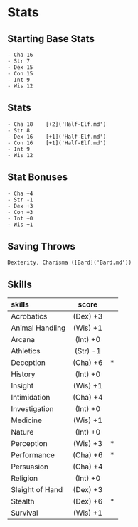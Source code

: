 # Stats

## Starting Base Stats
    - Cha 16    
    - Str 7
    - Dex 15    
    - Con 15    
    - Int 9
    - Wis 12

## Stats
    - Cha 18    [+2]('Half-Elf.md')
    - Str 8
    - Dex 16    [+1]('Half-Elf.md')
    - Con 16    [+1]('Half-Elf.md')
    - Int 9
    - Wis 12

## Stat Bonuses
    - Cha +4
    - Str -1
    - Dex +3
    - Con +3
    - Int +0
    - Wis +1

## Saving Throws
    Dexterity, Charisma ([Bard]('Bard.md'))

## Skills
| skills            | score    |   |
|:------------------|:--------:|:--|
|Acrobatics         | (Dex) +3 |   |
|Animal Handling    | (Wis) +1 |   |
|Arcana             | (Int) +0 |   |
|Athletics          | (Str) -1 |   |
|Deception          | (Cha) +6 | * | [Half-Elf]('Half-Elf.md')
|History            | (Int) +0 |   |
|Insight            | (Wis) +1 |   |
|Intimidation       | (Cha) +4 |   |
|Investigation      | (Int) +0 |   |
|Medicine           | (Wis) +1 |   |
|Nature             | (Int) +0 |   |
|Perception         | (Wis) +3 | * | [Sailor]('Sailor.md')
|Performance        | (Cha) +6 | * | [Sailor]('Sailor.md')
|Persuasion         | (Cha) +4 |   |
|Religion           | (Int) +0 |   |
|Sleight of Hand    | (Dex) +3 |   |
|Stealth            | (Dex) +6 | * | [Half-Elf]('Half-Elf.md')
|Survival           | (Wis) +1 |   | 

